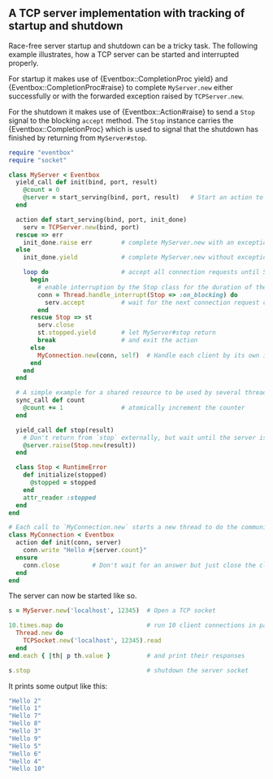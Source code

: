 ## A TCP server implementation with tracking of startup and shutdown

Race-free server startup and shutdown can be a tricky task.
The following example illustrates, how a TCP server can be started and interrupted properly.

For startup it makes use of {Eventbox::CompletionProc yield} and {Eventbox::CompletionProc#raise} to complete `MyServer.new` either successfully or with the forwarded exception raised by `TCPServer.new`.

For the shutdown it makes use of {Eventbox::Action#raise} to send a `Stop` signal to the blocking `accept` method.
The `Stop` instance carries the {Eventbox::CompletionProc} which is used to signal that the shutdown has finished by returning from `MyServer#stop`.

```ruby
require "eventbox"
require "socket"

class MyServer < Eventbox
  yield_call def init(bind, port, result)
    @count = 0
    @server = start_serving(bind, port, result)   # Start an action to handle incomming connections
  end

  action def start_serving(bind, port, init_done)
    serv = TCPServer.new(bind, port)
  rescue => err
    init_done.raise err        # complete MyServer.new with an exception
  else
    init_done.yield            # complete MyServer.new without exception

    loop do                    # accept all connection requests until Stop is received
      begin
        # enable interruption by the Stop class for the duration of the `accept` call
        conn = Thread.handle_interrupt(Stop => :on_blocking) do
          serv.accept          # wait for the next connection request come in
        end
      rescue Stop => st
        serv.close
        st.stopped.yield       # let MyServer#stop return
        break                  # and exit the action
      else
        MyConnection.new(conn, self)  # Handle each client by its own instance
      end
    end
  end

  # A simple example for a shared resource to be used by several threads
  sync_call def count
    @count += 1                # atomically increment the counter
  end

  yield_call def stop(result)
    # Don't return from `stop` externally, but wait until the server is down
    @server.raise(Stop.new(result))
  end

  class Stop < RuntimeError
    def initialize(stopped)
      @stopped = stopped
    end
    attr_reader :stopped
  end
end

# Each call to `MyConnection.new` starts a new thread to do the communication.
class MyConnection < Eventbox
  action def init(conn, server)
    conn.write "Hello #{server.count}"
  ensure
    conn.close         # Don't wait for an answer but just close the client connection
  end
end
```

The server can now be started like so.

```ruby
s = MyServer.new('localhost', 12345)  # Open a TCP socket

10.times.map do                       # run 10 client connections in parallel
  Thread.new do
    TCPSocket.new('localhost', 12345).read
  end
end.each { |th| p th.value }          # and print their responses

s.stop                                # shutdown the server socket
```

It prints some output like this:

```ruby
"Hello 2"
"Hello 1"
"Hello 7"
"Hello 8"
"Hello 3"
"Hello 9"
"Hello 5"
"Hello 6"
"Hello 4"
"Hello 10"
```
